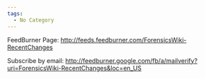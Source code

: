 ```yaml
---
tags:
  - No Category
---
```

FeedBurner Page:
<http://feeds.feedburner.com/ForensicsWiki-RecentChanges>

Subscribe by email:
<http://feedburner.google.com/fb/a/mailverify?uri=ForensicsWiki-RecentChanges&loc=en_US>